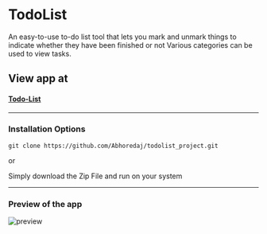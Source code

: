 # TodoList

An easy-to-use to-do list tool that lets you mark and unmark things to indicate whether they have been finished or not Various categories can be used to view tasks.


## View app at
#### [Todo-List](https://abhoredaj.github.io/todolist_project/)


<hr />

### Installation Options

```
git clone https://github.com/Abhoredaj/todolist_project.git
```
or

Simply download the Zip File and run on your system
<hr />


### Preview of the app
 ![preview]()
